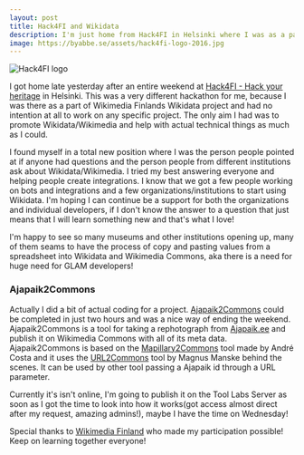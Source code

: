 ```yaml
---
layout: post
title: Hack4FI and Wikidata
description: I'm just home from Hack4FI in Helsinki where I was as a part of Wikimedia Finlands Wikidata project.
image: https://byabbe.se/assets/hack4fi-logo-2016.jpg
---
```


![Hack4FI logo](https://byabbe.se/assets/hack4fi-logo-2016.jpg)

I got home late yesterday after an entire weekend at [Hack4FI - Hack your heritage](http://hack4.fi/) in Helsinki. This was a very different hackathon for me, because I was there as a part of Wikimedia Finlands Wikidata project and had no intention at all to work on any specific project. The only aim I had was to promote Wikidata/Wikimedia and help with actual technical things as much as I could.

I found myself in a total new position where I was the person people pointed at if anyone had questions and the person people from different institutions ask about Wikidata/Wikimedia. I tried my best answering everyone and helping people create integrations. I know that we got a few people working on bots and integrations and a few organizations/institutions to start using Wikidata. I'm hoping I can continue be a support for both the organizations and individual developers, if I don't know the answer to a question that just means that I will learn something new and that's what I love!

I'm happy to see so many museums and other institutions opening up, many of them seams to have the process of copy and pasting values from a spreadsheet into Wikidata and Wikimedia Commons, aka there is a need for huge need for GLAM developers!

### Ajapaik2Commons

Actually I did a bit of actual coding for a project. [Ajapaik2Commons](https://github.com/Abbe98/ajapaik2commons) could be completed in just two hours and was a nice way of ending the weekend. Ajapaik2Commons is a tool for taking a rephotograph from [Ajapaik.ee](http://ajapaik.ee/) and publish it on Wikimedia Commons with all of its meta data. Ajapaik2Commons is based on the [Mapillary2Commons](https://tools.wmflabs.org/mapillary-commons/mapillary2commons/) tool made by André Costa and it uses the [URL2Commons](http://tools.wmflabs.org/url2commons/index.html) tool by Magnus Manske behind the scenes. It can be used by other tool passing a Ajapaik id through a URL parameter. 

Currently it's isn't online, I'm going to publish it on the Tool Labs Server as soon as I got the time to look into how it works(got access almost direct after my request, amazing admins!), maybe I have the time on Wednesday!

Special thanks to [Wikimedia Finland](http://wikimedia.fi/) who made my participation possible! Keep on learning together everyone!